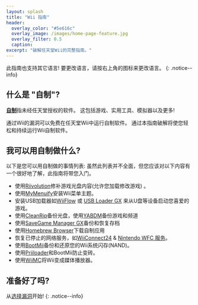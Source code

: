```yaml
---
layout: splash
title: "Wii 指南"
header:
  overlay_color: "#5e616c"
  overlay_image: /images/home-page-feature.jpg
  overlay_filter: 0.5
  caption:
excerpt: "破解任天堂Wii的完整指南。"
---
```


此指南也支持其它语言! 要更改语言，请按右上角的图标来更改语言。
{: .notice--info}

## 什么是 "自制"?

[**自制**](https://en.wikipedia.org/wiki/Homebrew_(video_games))指未经任天堂授权的软件。 这包括游戏、实用工具、模拟器以及更多!

通过Wii的漏洞可以免费在任天堂Wii中运行自制软件。 通过本指南破解将使您轻松和持续运行Wii自制软件。

## 我可以用自制做什么?

以下是您可以用自制做的事情列表: 虽然此列表并不全面，但您应该对以下内容有一个很好地了解，此指南将带您入门。

- 使用[Riivolution](http://www.wiibrew.org/wiki/Riivolution)修补游戏光盘内容(允许您加载修改游戏) 。
- 使用[MyMenuify](themes)安装Wii菜单主题。
- 安装USB加载器如[WiiFlow](wiiflow) 或 [USB Loader GX](usbloadergx) 来从U盘等设备启动您喜爱的游戏。
- 使用[CleanRip](/dump-games)备份光盘，使用[YABDM](dump-wads)备份游戏和频道
- 使用[SaveGame Manager GX](https://wiidatabase.de/downloads/wii-tools/savegame-manager-gx-beta/)备份和恢复存档
- 使用[Homebrew Browser](hbb)下载自制应用
- 恢复已停止的网络服务，如[WiiConnect24](riiconnect24) & [Nintendo WFC 服务](wiimmfi)。
- 使用[BootMii](bootmii)备份和还原您的Wii系统闪存(NAND)。
- 使用[Priiloader](priiloader)和BootMii防止变砖。
- 使用[WiiMC](https://oscwii.org/library/app/wiimc-ss)将Wii变成媒体播放器。


## 准备好了吗?

从[选择漏洞](get-started)开始!
{: .notice--info}
